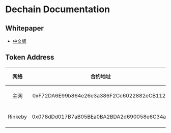 # Dechain Documentation
## Whitepaper
* [中文版](https://github.com/dececo/docs/blob/master/whitepaper/DEC-whitepaper-zh.pdf)

## Token Address

网络|合约地址|Etherscan链接
:---:|:---:|:---
|主网|0xF72DA6E99b864e26e3a386F2Cc6022882eCB1125|[Decentralized Ecosystem Token](https://etherscan.io/token/0xf72da6e99b864e26e3a386f2cc6022882ecb1125)|
|Rinkeby|0x078dDd017B7aB05BEa0BA2BDA2d690058e6C34a7|[Decentralized Ecosystem Token](https://rinkeby.etherscan.io/address/0x078ddd017b7ab05bea0ba2bda2d690058e6c34a7)|
